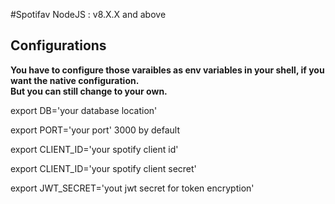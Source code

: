 #Spotifav
NodeJS : v8.X.X and above

## Configurations

<b>You have to configure those varaibles as env variables in your shell, if you want the native configuration.</br>
But you can still change to your own.</b>

export DB='your database location'</br>

export PORT='your port' 3000 by default</br>

export CLIENT_ID='your spotify client id'</br>

export CLIENT_ID='your spotify client secret'</br>

export JWT_SECRET='yout jwt secret for token encryption'</br>

